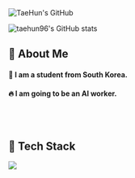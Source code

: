 <div class="header">
      <img src="https://capsule-render.vercel.app/api?type=transparent&fontColor=F5C0CA&text=TaeHun's%20GitHub%20&height=150&fontSize=60&descAlignY=75&descAlign=60" alt="TaeHun's GitHub">

  <!--Body-->

![taehun96's GitHub stats](https://github-readme-stats.vercel.app/api?username=taehun96&theme=blueberry&show_icons=true)


  
  ## 👀 About Me
  #### :raising_hand: I am a student from South Korea.<br/>
  #### :fire: I am going to be an AI worker.<br/>
  <br/>
  <br/>
  
  ## 🧱 Tech Stack
  <!--Python-->
  <img src="https://img.shields.io/badge/Python-3776AB?style=flat-square&logo=Python&logoColor=white"/>
  <br/>
  <br/>
  
<!--
**taehun96/taehun96** is a ✨ _special_ ✨ repository because its `README.md` (this file) appears on your GitHub profile.

Here are some ideas to get you started:

- 🔭 I’m currently working on ...
- 🌱 I’m currently learning ...
- 👯 I’m looking to collaborate on ...
- 🤔 I’m looking for help with ...
- 💬 Ask me about ...
- 📫 How to reach me: ...
- 😄 Pronouns: ...
- ⚡ Fun fact: ...
-->
